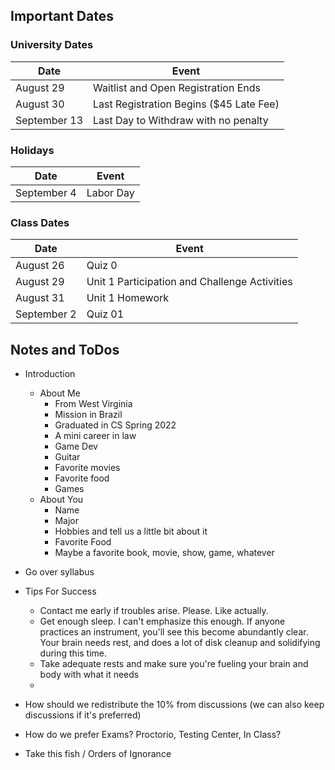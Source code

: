 ## Important Dates

### University Dates
| Date | Event |
| --- | --- |
| August 29 | Waitlist and Open Registration Ends |
| August 30 | Last Registration Begins ($45 Late Fee) |
| September 13 | Last Day to Withdraw with no penalty |

### Holidays
| Date | Event |
| --- | --- |
| September 4 | Labor Day |

### Class Dates
| Date | Event |
| --- | --- |
| August 26 | Quiz 0 |
| August 29 | Unit 1 Participation and Challenge Activities |
| August 31 | Unit 1 Homework |
| September 2 | Quiz 01 |

## Notes and ToDos

- Introduction
	- About Me
		- From West Virginia
		- Mission in Brazil
		- Graduated in CS Spring 2022
		- A mini career in law
		- Game Dev 
		- Guitar
		- Favorite movies
		- Favorite food
		- Games
	- About You
		- Name
		- Major
		- Hobbies and tell us a little bit about it
		- Favorite Food
		- Maybe a favorite book, movie, show, game, whatever

- Go over syllabus
- Tips For Success
	- Contact me early if troubles arise. Please. Like actually.
	- Get enough sleep. I can't emphasize this enough. If anyone practices an instrument, you'll see this become abundantly clear. Your brain needs rest, and does a lot of disk cleanup and solidifying during this time.
	- Take adequate rests and make sure you're fueling your brain and body with what it needs
	- 
- How should we redistribute the 10% from discussions (we can also keep discussions if it's preferred)
- How do we prefer Exams? Proctorio, Testing Center, In Class?
- Take this fish / Orders of Ignorance